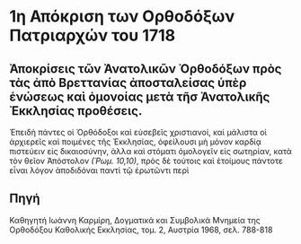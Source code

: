 ﻿# 1η Απόκριση των Ορθοδόξων Πατριαρχών του 1718

## Ἀποκρίσεις τῶν Ἀνατολικῶν Ὀρθοδόξων πρὸς τὰς ἀπὸ Βρεττανίας ἀποσταλείσας ὑπὲρ ἑνώσεως καὶ ὁμονοίας μετὰ τῆσ Ἀνατολικῆς Ἐκκλησίας προθέσεις.

Ἐπειδὴ πάντες οἱ Ὀρθόδοξοι καὶ εὑσεβεῖς χριστιανοί, καὶ μάλιστα οἱ ἀρχιερεῖς καὶ ποιμένες τῆς Ἐκκλησίας, ὀφείλουσι μὴ μόνον καρδίᾳ πιστεύειν εἰς δικαιοσύνην, ἀλλα καὶ στόματι ὁμολογεῖν εἰς σωτηρίαν, κατὰ τὸν θεῖον Ἀπόστολον *(Ῥωμ. 10,10)*, πρὸς δὲ τούτοις καὶ ἑτοίμους πάντοτε εἶναι λόγον ἀποδιδόναι παντὶ τῷ ἐρωτῶντι περὶ

## Πηγή

Καθηγητή Ιωάννη Καρμίρη, Δογματικά και Συμβολικά Μνημεία της Ορθοδόξου Καθολικής Εκκλησίας, τομ. 2, Αυστρία 1968, σελ. 788-818



